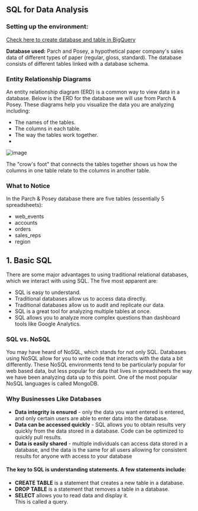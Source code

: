 ## SQL for Data Analysis 

### Setting up the environment:
[Check here to create database and table in BigQuery](https://cloud.google.com/bigquery/docs/tables)

**Database used:**
Parch and Posey, a hypothetical paper company's sales data of different types of paper (regular, gloss, standard). The database consists of different tables linked with a database schema. 

### Entity Relationship Diagrams
An entity relationship diagram (ERD) is a common way to view data in a database. Below is the ERD for the database we will use from Parch & Posey. These diagrams help you visualize the data you are analyzing including:

- The names of the tables.
- The columns in each table.
- The way the tables work together.
- 
![image](https://user-images.githubusercontent.com/92245436/154788897-161d5d01-4dfa-43a6-ac29-9e8b5091f4c9.png)

The "crow's foot" that connects the tables together shows us how the columns in one table relate to the columns in another table.

### What to Notice
In the Parch & Posey database there are five tables (essentially 5 spreadsheets):

- web_events
- accounts
- orders
- sales_reps
- region


## 1. Basic SQL

There are some major advantages to using traditional relational databases, which we interact with using SQL. The five most apparent are:

- SQL is easy to understand.
- Traditional databases allow us to access data directly.
- Traditional databases allow us to audit and replicate our data.
- SQL is a great tool for analyzing multiple tables at once.
- SQL allows you to analyze more complex questions than dashboard tools like Google Analytics.

### SQL vs. NoSQL
You may have heard of NoSQL, which stands for not only SQL. Databases using NoSQL allow for you to write code that interacts with the data a bit differently. These NoSQL environments tend to be particularly popular for web based data, but less popular for data that lives in spreadsheets the way we have been analyzing data up to this point. One of the most popular NoSQL languages is called MongoDB.

### Why Businesses Like Databases
- **Data integrity is ensured** - only the data you want entered is entered, and only certain users are able to enter data into the database.
- **Data can be accessed quickly** - SQL allows you to obtain results very quickly from the data stored in a database. Code can be optimized to quickly pull results.
- **Data is easily shared** - multiple individuals can access data stored in a database, and the data is the same for all users allowing for consistent results for anyone with access to your database

#### The key to SQL is understanding statements. A few statements include:

- **CREATE TABLE** is a statement that creates a new table in a database.
- **DROP TABLE** is a statement that removes a table in a database.
- **SELECT** allows you to read data and display it.<br>
This is called a query.



